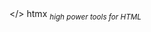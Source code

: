 <div class="htmx">
<div class="dark-hero full-width appear" classes="add appear">
  <span class="logo dark">&lt;<span class="blue">/</span>&gt; <span class="no-mobile">htm<span class="blue">x</span></span></span>
  <sub class="no-mobile"><i>high power tools for HTML</i></sub>
</div>
</div>


<!-- .slide: class="is-module" -->

